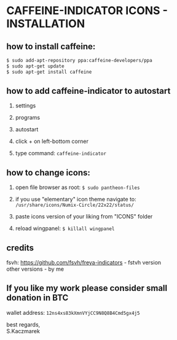 # CAFFEINE-INDICATOR ICONS - INSTALLATION 

## how to install caffeine:

```sh
$ sudo add-apt-repository ppa:caffeine-developers/ppa
$ sudo apt-get update
$ sudo apt-get install caffeine
```

## how to add caffeine-indicator to autostart

1. settings

2. programs

3. autostart

4. click + on left-bottom corner

5. type command: `caffeine-indicator`

## how to change icons:

1. open file browser as root: `$ sudo pantheon-files`

2. if you use "elementary" icon theme navigate to: `/usr/share/icons/Numix-Circle/22x22/status/`

3. paste icons version of your liking from "ICONS" folder

4. reload wingpanel: `$ killall wingpanel`

## credits

fsvh: https://github.com/fsvh/freya-indicators - fstvh version  
other versions - by me

## If you like my work please consider small donation in BTC
wallet address: `12ns4xs83kXmnVYjCC9N8Q8B4Cmd5gx4j5`

best regards,  
S.Kaczmarek
